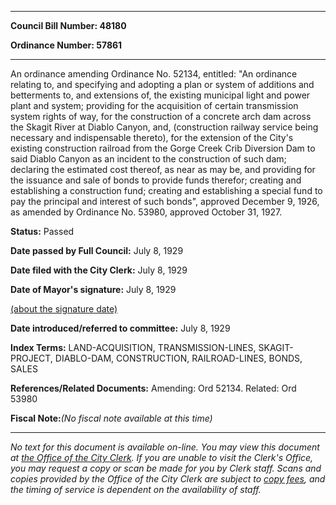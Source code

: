 

********

**Council Bill Number: 48180**
   
**Ordinance Number: 57861**
********

 An ordinance amending Ordinance No. 52134, entitled: "An ordinance relating to, and specifying and adopting a plan or system of additions and betterments to, and extensions of, the existing municipal light and power plant and system; providing for the acquisition of certain transmission system rights of way, for the construction of a concrete arch dam across the Skagit River at Diablo Canyon, and, (construction railway service being necessary and indispensable thereto), for the extension of the City's existing construction railroad from the Gorge Creek Crib Diversion Dam to said Diablo Canyon as an incident to the construction of such dam; declaring the estimated cost thereof, as near as may be, and providing for the issuance and sale of bonds to provide funds therefor; creating and establishing a construction fund; creating and establishing a special fund to pay the principal and interest of such bonds", approved December 9, 1926, as amended by Ordinance No. 53980, approved October 31, 1927.

**Status:** Passed
   
**Date passed by Full Council:** July 8, 1929
   
**Date filed with the City Clerk:** July 8, 1929
   
**Date of Mayor's signature:** July 8, 1929
   
[(about the signature date)](/~public/approvaldate.htm)
   
   
   
**Date introduced/referred to committee:** July 8, 1929
   
   
**Index Terms:** LAND-ACQUISITION, TRANSMISSION-LINES, SKAGIT-PROJECT, DIABLO-DAM, CONSTRUCTION, RAILROAD-LINES, BONDS, SALES

**References/Related Documents:** Amending: Ord 52134. Related: Ord 53980

**Fiscal Note:**_(No fiscal note available at this time)_
********

_No text for this document is available on-line. You may view this document at [the Office of the City Clerk](http://www.seattle.gov/leg/clerk/contactUs.htm). If you are unable to visit the Clerk's Office, you may request a copy or scan be made for you by Clerk staff. Scans and copies provided by the Office of the City Clerk are subject to [copy fees](http://clerk.seattle.gov/~public/clerkfees.htm), and the timing of service is dependent on the availability of staff._

